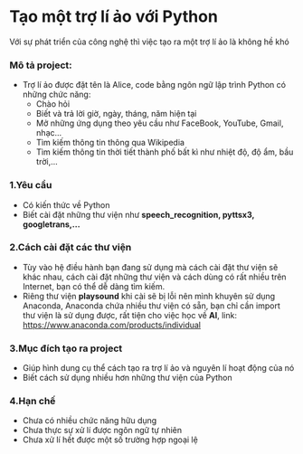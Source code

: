 # Tạo một trợ lí ảo với Python

Với sự phát triển của công nghệ thì việc tạo ra một trợ lí ảo là không hề khó
### Mô tả project:
- Trợ lí ảo được đặt tên là Alice, code bằng ngôn ngữ lập trình Python có những chức năng:
  - Chào hỏi
  - Biết và trả lời giờ, ngày, tháng, năm hiện tại
  - Mở những ứng dụng theo yêu cầu như FaceBook, YouTube, Gmail, nhạc...
  - Tìm kiếm thông tin thông qua Wikipedia
  - Tìm kiếm thông tin thời tiết thành phố bất kì như nhiệt độ, độ ẩm, bầu trời,...

### 1.Yêu cầu
- Có kiến thức về Python
- Biết cài đặt những thư viện như **speech_recognition, pyttsx3, googletrans,...**
### 2.Cách cài đặt các thư viện
- Tùy vào hệ điều hành bạn đang sử dụng mà cách cài đặt thư viện sẽ khác nhau, cách cài đặt những thư viện và cách dùng có rất nhiều trên Internet, bạn có thể dễ dàng tìm kiếm.
- Riêng thư viện **playsound** khi cài sẽ bị lỗi nên mình khuyên sử dụng Anaconda, Anaconda chứa nhiều thư viện có sẵn, bạn chỉ cần import thư viện là sử dụng được, rất tiện cho việc học về **AI**, link: https://www.anaconda.com/products/individual
### 3.Mục đích tạo ra project
- Giúp hình dung cụ thể cách tạo ra trợ lí ảo và nguyên lí hoạt động của nó
- Biết cách sử dụng nhiều hơn những thư viện của Python
### 4.Hạn chế 
- Chưa có nhiều chức năng hữu dụng
- Chưa thực sự xử lí được ngôn ngữ tự nhiên
- Chưa xử lí hết được một số trường hợp ngoại lệ
